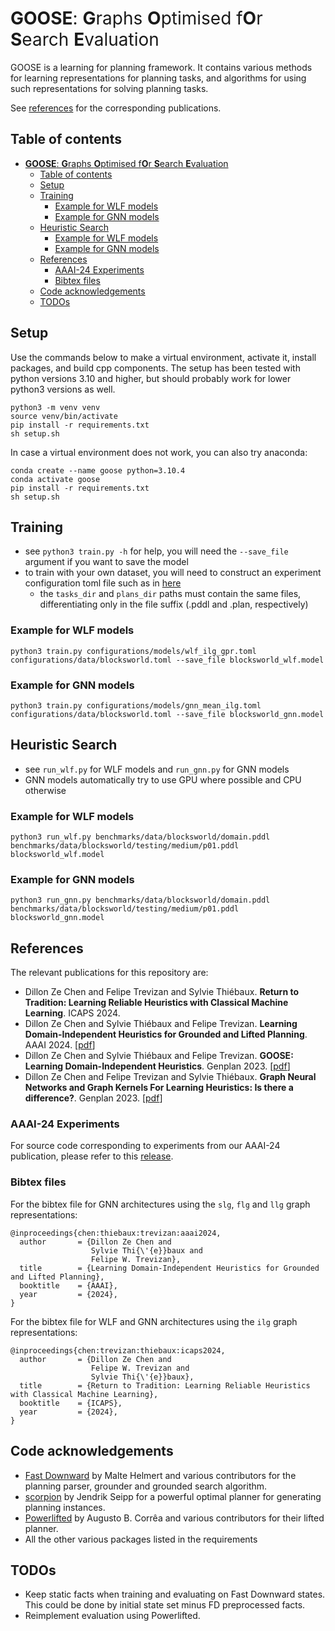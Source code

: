 # <span style="font-weight:normal">**GOOSE**: **G**raphs **O**ptimised f**O**r **S**earch **E**valuation</span>

GOOSE is a learning for planning framework. It contains various methods for learning representations for planning tasks, and algorithms for using such representations for solving planning tasks.

See [references](#references) for the corresponding publications.

## Table of contents
- [**GOOSE**: **G**raphs **O**ptimised f**O**r **S**earch **E**valuation](#goose-graphs-optimised-for-search-evaluation)
  - [Table of contents](#table-of-contents)
  - [Setup](#setup)
  - [Training](#training)
    - [Example for WLF models](#example-for-wlf-models)
    - [Example for GNN models](#example-for-gnn-models)
  - [Heuristic Search](#heuristic-search)
    - [Example for WLF models](#example-for-wlf-models-1)
    - [Example for GNN models](#example-for-gnn-models-1)
  - [References](#references)
    - [AAAI-24 Experiments](#aaai-24-experiments)
    - [Bibtex files](#bibtex-files)
  - [Code acknowledgements](#code-acknowledgements)
  - [TODOs](#todos)

## Setup
Use the commands below to make a virtual environment, activate it, install packages, and build cpp components.
The setup has been tested with python versions 3.10 and higher, but should probably work for lower python3 versions as well.
```
python3 -m venv venv
source venv/bin/activate
pip install -r requirements.txt
sh setup.sh
```

In case a virtual environment does not work, you can also try anaconda:
```
conda create --name goose python=3.10.4
conda activate goose
pip install -r requirements.txt
sh setup.sh
```

## Training
- see `python3 train.py -h` for help, you will need the `--save_file` argument if you want to save the model
- to train with your own dataset, you will need to construct an experiment configuration toml file such as in [here](configurations/data/blocksworld.toml)
  - the `tasks_dir` and `plans_dir` paths must contain the same files, differentiating only in the file suffix (.pddl and .plan, respectively)

### Example for WLF models
```
python3 train.py configurations/models/wlf_ilg_gpr.toml configurations/data/blocksworld.toml --save_file blocksworld_wlf.model
```

### Example for GNN models
```
python3 train.py configurations/models/gnn_mean_ilg.toml configurations/data/blocksworld.toml --save_file blocksworld_gnn.model
```

## Heuristic Search
- see `run_wlf.py` for WLF models and `run_gnn.py` for GNN models
- GNN models automatically try to use GPU where possible and CPU otherwise

### Example for WLF models
```
python3 run_wlf.py benchmarks/data/blocksworld/domain.pddl benchmarks/data/blocksworld/testing/medium/p01.pddl blocksworld_wlf.model
```

### Example for GNN models
```
python3 run_gnn.py benchmarks/data/blocksworld/domain.pddl benchmarks/data/blocksworld/testing/medium/p01.pddl blocksworld_gnn.model
```

## References
The relevant publications for this repository are:

- Dillon Ze Chen and Felipe Trevizan and Sylvie Thiébaux. **Return to Tradition: Learning Reliable Heuristics with Classical Machine Learning**. ICAPS 2024.
- Dillon Ze Chen and Sylvie Thiébaux and Felipe Trevizan. **Learning Domain-Independent Heuristics for Grounded and Lifted Planning**. AAAI 2024. [[pdf](https://dillonzchen.github.io/publications/Chen2024Goose.pdf)]
- Dillon Ze Chen and Sylvie Thiébaux and Felipe Trevizan. **GOOSE: Learning Domain-Independent Heuristics**. Genplan 2023. [[pdf](https://dillonzchen.github.io/publications/Chen2023Wl.pdf)]
- Dillon Ze Chen and Felipe Trevizan and Sylvie Thiébaux. **Graph Neural Networks and Graph Kernels For Learning Heuristics: Is there a difference?**. Genplan 2023. [[pdf](https://dillonzchen.github.io/publications/Chen2023Goose.pdf)]

### AAAI-24 Experiments
For source code corresponding to experiments from our AAAI-24 publication, please refer to this [release](https://github.com/DillonZChen/goose/releases/tag/aaai-24).

### Bibtex files
For the bibtex file for GNN architectures using the `slg`, `flg` and `llg` graph representations:
```
@inproceedings{chen:thiebaux:trevizan:aaai2024,
  author       = {Dillon Ze Chen and
                  Sylvie Thi{\'{e}}baux and
                  Felipe W. Trevizan},
  title        = {Learning Domain-Independent Heuristics for Grounded and Lifted Planning},
  booktitle    = {AAAI},
  year         = {2024},
}
```

For the bibtex file for WLF and GNN architectures using the `ilg` graph representations:
```
@inproceedings{chen:trevizan:thiebaux:icaps2024,
  author       = {Dillon Ze Chen and
                  Felipe W. Trevizan and 
                  Sylvie Thi{\'{e}}baux},
  title        = {Return to Tradition: Learning Reliable Heuristics with Classical Machine Learning},
  booktitle    = {ICAPS},
  year         = {2024},
}
```

## Code acknowledgements
- [Fast Downward](https://github.com/aibasel/downward) by Malte Helmert and various contributors for the planning parser, grounder and grounded search algorithm.
- [scorpion](https://github.com/jendrikseipp/scorpion) by Jendrik Seipp for a powerful optimal planner for generating planning instances.
- [Powerlifted](https://github.com/abcorrea/powerlifted) by Augusto B. Corrêa and various contributors for their lifted planner.
- All the other various packages listed in the requirements

## TODOs
- Keep static facts when training and evaluating on Fast Downward states. This could be done by initial state set minus FD preprocessed facts.
- Reimplement evaluation using Powerlifted.
